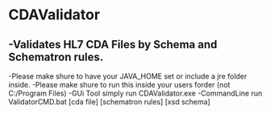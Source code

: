 # CDAValidator
-Validates HL7 CDA Files by Schema and Schematron rules.
-
-Please make shure to have your JAVA_HOME set or include a jre folder inside.
-Please make shure to run this inside your users forder (not C:/Program Files)
-GUi Tool simply run CDAValidator.exe 
-CommandLine run ValidatorCMD.bat [cda file] [schematron rules] [xsd schema] 
